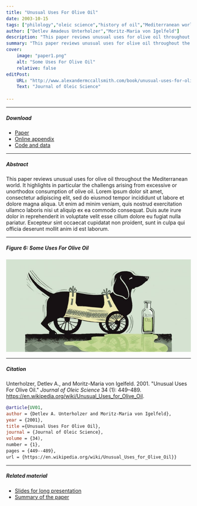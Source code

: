 ```yaml
---
title: "Unusual Uses For Olive Oil" 
date: 2003-10-15
tags: ["philology","oleic science","history of oil","Mediterranean world"]
author: ["Detlev Amadeus Unterholzer","Moritz-Maria von Igelfeld"]
description: "This paper reviews unusual uses for olive oil throughout the Mediterranean world. Published in the Journal of Oleic Science, 2001." 
summary: "This paper reviews unusual uses for olive oil throughout the Mediterranean world. It highlights in particular the challengs arising from excessive or unorthodox consumption of olive oil." 
cover:
    image: "paper1.png"
    alt: "Some Uses For Olive Oil"
    relative: false
editPost:
    URL: "http://www.alexandermccallsmith.com/book/unusual-uses-for-olive-oil?series=von-igelfeld-series"
    Text: "Journal of Oleic Science"

---
```


---

##### Download

+ [Paper](paper1.pdf)
+ [Online appendix](appendix1.pdf)
+ [Code and data](https://github.com/pmichaillat/latex-paper)

---

##### Abstract

This paper reviews unusual uses for olive oil throughout the Mediterranean world. It highlights in particular the challengs arising from excessive or unorthodox consumption of olive oil. Lorem ipsum dolor sit amet, consectetur adipiscing elit, sed do eiusmod tempor incididunt ut labore et dolore magna aliqua. Ut enim ad minim veniam, quis nostrud exercitation ullamco laboris nisi ut aliquip ex ea commodo consequat. Duis aute irure dolor in reprehenderit in voluptate velit esse cillum dolore eu fugiat nulla pariatur. Excepteur sint occaecat cupidatat non proident, sunt in culpa qui officia deserunt mollit anim id est laborum.

---

##### Figure 6: Some Uses For Olive Oil

![](paper1.png)

---

##### Citation

Unterholzer, Detlev A., and  Moritz-Maria von Igelfeld. 2001. "Unusual Uses For Olive Oil." *Journal of Oleic Science* 34 (1): 449–489. https://en.wikipedia.org/wiki/Unusual_Uses_for_Olive_Oil.

```BibTeX
@article{UV01,
author = {Detlev A. Unterholzer and Moritz-Maria von Igelfeld},
year = {2001},
title ={Unusual Uses For Olive Oil},
journal = {Journal of Oleic Science},
volume = {34),
number = {1},
pages = {449--489},
url = {https://en.wikipedia.org/wiki/Unusual_Uses_for_Olive_Oil}}
```

---

##### Related material

+ [Slides for long presentation](presentation1.pdf)
+ [Summary of the paper](https://en.wikipedia.org/wiki/Unusual_Uses_for_Olive_Oil)
